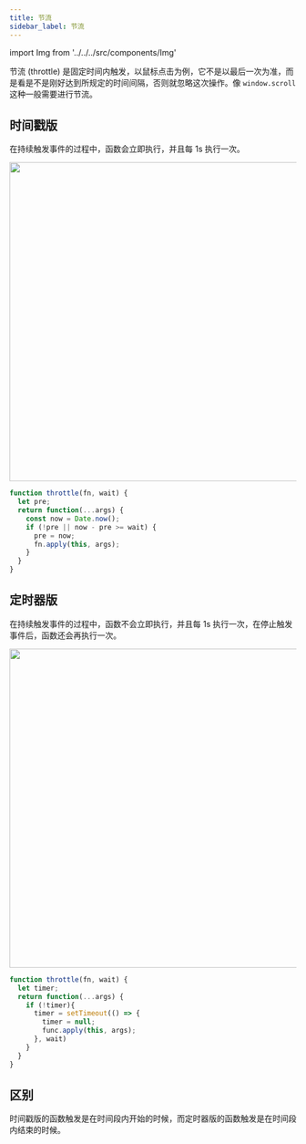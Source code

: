 ```yaml
---
title: 节流
sidebar_label: 节流
---
```


import Img from '../../../src/components/Img'

节流 (throttle) 是固定时间内触发，以鼠标点击为例，它不是以最后一次为准，而是看是不是刚好达到所规定的时间间隔，否则就忽略这次操作。像 `window.scroll` 这种一般需要进行节流。

## 时间戳版

在持续触发事件的过程中，函数会立即执行，并且每 1s 执行一次。

<Img width="560" align="center" src='https://cosmos-x.oss-cn-hangzhou.aliyuncs.com/Pkjprp.jpg'/>

```js
function throttle(fn, wait) {
  let pre;
  return function(...args) {
    const now = Date.now();
    if (!pre || now - pre >= wait) {
      pre = now;
      fn.apply(this, args);
    }
  }
}
```

## 定时器版

在持续触发事件的过程中，函数不会立即执行，并且每 1s 执行一次，在停止触发事件后，函数还会再执行一次。

<Img width="560" align="center" src='https://cosmos-x.oss-cn-hangzhou.aliyuncs.com/0PDoyB.jpg'/>

```js
function throttle(fn, wait) {
  let timer;
  return function(...args) {
    if (!timer){
      timer = setTimeout(() => {
        timer = null;
        func.apply(this, args);
      }, wait)
    }
  }
}
```

## 区别

时间戳版的函数触发是在时间段内开始的时候，而定时器版的函数触发是在时间段内结束的时候。
